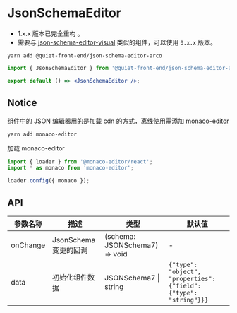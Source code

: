 # JsonSchemaEditor

- 1.x.x 版本已完全重构 。
- 需要与 [json-schema-editor-visual](https://github.com/Open-Federation/json-schema-editor-visual) 类似的组件，可以使用 `0.x.x` 版本。

```shell
yarn add @quiet-front-end/json-schema-editor-arco
```

```jsx
import { JsonSchemaEditor } from '@quiet-front-end/json-schema-editor-arco';

export default () => <JsonSchemaEditor />;
```

## Notice

组件中的 JSON 编辑器用的是加载 cdn 的方式，离线使用需添加 [monaco-editor](https://github.com/microsoft/monaco-editor)

```shell
yarn add monaco-editor
```

加载 monaco-editor

```jsx ｜ pure
import { loader } from '@monaco-editor/react';
import * as monaco from 'monaco-editor';

loader.config({ monaco });
```

## API

| 参数名称 | 描述                  | 类型                          | 默认值                                                            |
| -------- | --------------------- | ----------------------------- | ----------------------------------------------------------------- |
| onChange | JsonSchema 变更的回调 | (schema: JSONSchema7) => void | -                                                                 |
| data     | 初始化组件数据        | JSONSchema7 \| string         | `{"type": "object", "properties": {"field": {"type": "string"}}}` |
